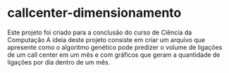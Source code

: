 # callcenter-dimensionamento
Este projeto foi criado para a conclusão do curso de Ciência da Computação
A ideia deste projeto consiste em criar um arquivo que apresente como o algoritmo genético pode predizer o volume de ligações de um call center em um mês e com gráficos que geram a quantidade de ligações por dia dentro de um mês. 
